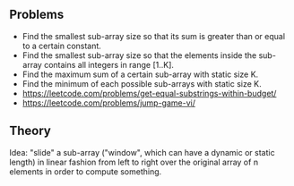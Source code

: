 ## Problems
- Find the smallest sub-array size so that its sum is greater than
or equal to a certain constant.
- Find the smallest sub-array size so that the elements inside the
sub-array contains all integers in range [1..K].
- Find the maximum sum of a certain sub-array with static size K.
- Find the minimum of each possible sub-arrays with static size K.
- https://leetcode.com/problems/get-equal-substrings-within-budget/
- https://leetcode.com/problems/jump-game-vi/

## Theory

Idea: "slide" a sub-array ("window", which can have a dynamic or
static length) in linear fashion from left to right over the
original array of n elements in order to compute something.
